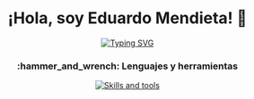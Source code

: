 <h1 align="center">¡Hola, soy Eduardo Mendieta! 👋</h1>
<div align="center">
  <a href="https://git.io/typing-svg">
    <img src="https://readme-typing-svg.herokuapp.com?font=Fira+Code&pause=1000&center=true&width=435&lines=Analista+de+datos+📊💻" alt="Typing SVG" />
  </a>
</div>



<h3 align="center">:hammer_and_wrench: Lenguajes y herramientas</h3>

<p align="center">
  <a href="https://skillicons.dev">
    <img src="https://skillicons.dev/icons?i=aws,azure,cpp,cmake,docker,git,github,js,linux,postgres,py,dotnet,unreal,pycharm" alt="Skills and tools"/>
  </a>
</p>

